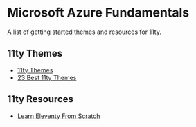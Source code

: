 # Microsoft Azure Fundamentals
A list of getting started themes and resources for 11ty. 

## 11ty Themes
- [11ty Themes](https://www.11tythemes.com/popular/free/)
- [23 Best 11ty Themes](https://cloudcannon.com/blog/23-of-the-best-eleventy-themes-for-2023/)

## 11ty Resources
- [Learn Eleventy From Scratch](https://learneleventyfromscratch.com/)